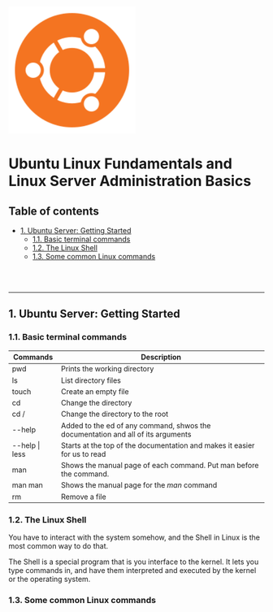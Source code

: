 <img src="assets/ubuntu-logo.svg" width="250" height="250">


# Ubuntu Linux Fundamentals and Linux Server Administration Basics <!-- omit from toc -->

## Table of contents <!-- omit from toc -->

- [1. Ubuntu Server: Getting Started](#1-ubuntu-server-getting-started)
  - [1.1. Basic terminal commands](#11-basic-terminal-commands)
  - [1.2. The Linux Shell](#12-the-linux-shell)
  - [1.3. Some common Linux commands](#13-some-common-linux-commands)



<br>
<br>

****************

## 1. Ubuntu Server: Getting Started

### 1.1. Basic terminal commands
| Commands       | Description                                                                      |
| -------------- | -------------------------------------------------------------------------------- |
| pwd            | Prints the working directory                                                     |
| ls             | List directory files                                                             |
| touch          | Create an empty file                                                             |
| cd             | Change the directory                                                             |
| cd /           | Change the directory to the root                                                 |
| --help         | Added to the ed of any command, shwos the documentation and all of its arguments |
| --help \| less | Starts at the top of the documentation and makes it easier for us to read        |
| man            | Shows the manual page of each command. Put man before the command.               |
| man man        | Shows the manual page for the *man* command                                      |
| rm             | Remove a file                                                                    |


### 1.2. The Linux Shell
You have to interact with the system somehow, and the Shell in Linux is the most common way to do that.

The Shell is a special program that is you interface to the kernel. It lets you type commands in, and have them interpreted and executed by the kernel or the operating system.


### 1.3. Some common Linux commands
